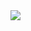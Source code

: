 
<!--
Here are some ideas to get you started:

- 🔭 I’m currently working on ...
- 🌱 I’m currently learning ...
- 👯 I’m looking to collaborate on ...
- 🤔 I’m looking for help with ...
- 💬 Ask me about ...
- 📫 How to reach me: ...
- 😄 Pronouns: ...
- ⚡ Fun fact: ...
-->
<!--<img src="https://github-readme-stats.vercel.app/api?username=BoMeneerNL&show_icons=true&count_private=true"/>-->
<img src="https://github-readme-stats.vercel.app/api/top-langs/?username=BoMeneerNL&layout=compact&langs_count=10"/>
